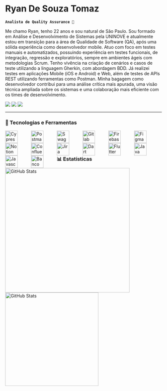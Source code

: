 # Ryan De Souza Tomaz

**`Analista de Quality Assurance 🐛`**

Me chamo Ryan, tenho 22 anos e sou natural de São Paulo. Sou formado em Análise e Desenvolvimento de Sistemas pela UNINOVE e atualmente estou em transição para a área de Qualidade de Software (QA), após uma sólida experiência como desenvolvedor mobile. Atuo com foco em testes manuais e automatizados, possuindo experiência em testes funcionais, de integração, regressão e exploratórios, sempre em ambientes ágeis com metodologias Scrum. Tenho vivência na criação de cenários e casos de teste utilizando a linguagem Gherkin, com abordagem BDD. Já realizei testes em aplicações Mobile (iOS e Android) e Web, além de testes de APIs REST utilizando ferramentas como Postman. Minha bagagem como desenvolvedor contribui para uma análise crítica mais apurada, uma visão técnica ampliada sobre os sistemas e uma colaboração mais eficiente com os times de desenvolvimento.

 <div>
  <a href="https://api.whatsapp.com/send?phone=5511942866725"><img src="https://img.shields.io/badge/WhatsApp-25D366?style=for-the-badge&logo=whatsapp&logoColor=white" target="_blank"></a>
   <a href = "mailto:ryantomaz1090@gmail.com"><img src="https://img.shields.io/badge/Gmail-D14836?style=for-the-badge&logo=gmail&logoColor=white" target="_blank"></a>
 	<a href="https://www.linkedin.com/in/ryan-souza/"><img src="https://img.shields.io/badge/LinkedIn-0077B5?style=for-the-badge&logo=linkedin&logoColor=white" target="_blank"></a>

---

### 🤖 Tecnologias e Ferramentas

<img align="left" alt="Cypress" title="Cypress" width="40px" style="padding-right: 40px;" src="https://cdn.jsdelivr.net/gh/devicons/devicon@latest/icons/cypressio/cypressio-original.svg"/>
<img align="left" alt="Postman" title="Postman" width="40px" style="padding-right: 40px;" src="https://cdn.jsdelivr.net/gh/devicons/devicon@latest/icons/postman/postman-original.svg"/>
<img align="left" alt="Swagger" title="Swagger" width="40px" style="padding-right: 40px;" src="https://cdn.jsdelivr.net/gh/devicons/devicon@latest/icons/swagger/swagger-original.svg"/>
<img align="left" alt="Gitlab" title="Gitlab" width="40px" style="padding-right: 40px;" src="https://cdn.jsdelivr.net/gh/devicons/devicon@latest/icons/gitlab/gitlab-original.svg"/>
<img align="left" alt="Firebase" title="Firebase" width="40px" style="padding-right: 40px;" src="https://cdn.jsdelivr.net/gh/devicons/devicon@latest/icons/firebase/firebase-original.svg"/>
<img align="left" alt="Figma" title="Figma" width="40px" style="padding-right: 40px;" src="https://cdn.jsdelivr.net/gh/devicons/devicon@latest/icons/figma/figma-original.svg"/>
<img align="left" alt="Notion" title="Notion" width="40px" style="padding-right: 40px;" src="https://cdn.jsdelivr.net/gh/devicons/devicon@latest/icons/notion/notion-original.svg"/>
<img align="left" alt="Confluence" title="Confluence" width="40px" style="padding-right: 40px;" src="https://cdn.jsdelivr.net/gh/devicons/devicon@latest/icons/confluence/confluence-original.svg"/>
<img align="left" alt="Jira" title="Jira" width="40px" style="padding-right: 40px;" src="https://cdn.jsdelivr.net/gh/devicons/devicon@latest/icons/jira/jira-original.svg"/>
<img align="left" alt="Dart" title="Dart" width="40px" style="padding-right: 40px;" src="https://cdn.jsdelivr.net/gh/devicons/devicon@latest/icons/dart/dart-original.svg"/>
<img align="left" alt="Flutter" title="Flutter" width="40px" style="padding-right: 40px;" src="https://cdn.jsdelivr.net/gh/devicons/devicon@latest/icons/flutter/flutter-original.svg"/>
<img align="left" alt="Java" title="Java" width="40px" style="padding-right: 40px;" src="https://cdn.jsdelivr.net/gh/devicons/devicon@latest/icons/java/java-original.svg"/>
<img align="left" alt="Javascript" title="Javascript" width="40px" style="padding-right: 40px;" src="https://cdn.jsdelivr.net/gh/devicons/devicon@latest/icons/javascript/javascript-original.svg"/>
<img align="left" alt="Banco de Dados" title="Banco de Dados" width="40px" style="padding-right: 40px;" src="https://cdn.jsdelivr.net/gh/devicons/devicon@latest/icons/azuresqldatabase/azuresqldatabase-original.svg"/>
<img 
      align="left" 
      alt="GitHub Stats" 
      height="400" 
      src="https://github-readme-stats.vercel.app/api/top-langs/?username=Ryan-STT&theme=tokyonight&layout=compact&custom_title=Tecnologias&langs_count=9"
  />
<br/>
<br/>

### 📊 Estatísticas

  <img 
    align="left" 
    alt="GitHub Stats" 
    height="300" 
    style="padding-right: 10px;" 
    src="https://github-readme-stats.vercel.app/api?username=Ryan-STT&show_icons=true&theme=tokyonight&include_all_commits=true&locale=pt-br"
  />


